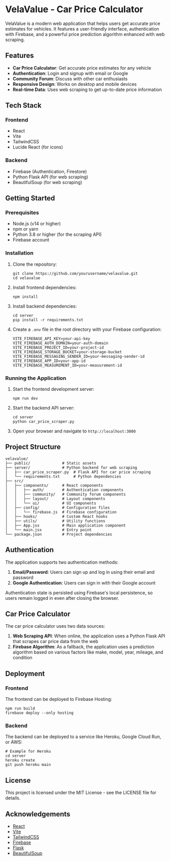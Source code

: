 # VelaValue - Car Price Calculator

VelaValue is a modern web application that helps users get accurate price estimates for vehicles. It features a user-friendly interface, authentication with Firebase, and a powerful price prediction algorithm enhanced with web scraping.

## Features

- **Car Price Calculator**: Get accurate price estimates for any vehicle
- **Authentication**: Login and signup with email or Google
- **Community Forum**: Discuss with other car enthusiasts
- **Responsive Design**: Works on desktop and mobile devices
- **Real-time Data**: Uses web scraping to get up-to-date price information

## Tech Stack

### Frontend
- React
- Vite
- TailwindCSS
- Lucide React (for icons)

### Backend
- Firebase (Authentication, Firestore)
- Python Flask API (for web scraping)
- BeautifulSoup (for web scraping)

## Getting Started

### Prerequisites

- Node.js (v14 or higher)
- npm or yarn
- Python 3.8 or higher (for the scraping API)
- Firebase account

### Installation

1. Clone the repository:
   ```
   git clone https://github.com/yourusername/velavalue.git
   cd velavalue
   ```

2. Install frontend dependencies:
   ```
   npm install
   ```

3. Install backend dependencies:
   ```
   cd server
   pip install -r requirements.txt
   ```

4. Create a `.env` file in the root directory with your Firebase configuration:
   ```
   VITE_FIREBASE_API_KEY=your-api-key
   VITE_FIREBASE_AUTH_DOMAIN=your-auth-domain
   VITE_FIREBASE_PROJECT_ID=your-project-id
   VITE_FIREBASE_STORAGE_BUCKET=your-storage-bucket
   VITE_FIREBASE_MESSAGING_SENDER_ID=your-messaging-sender-id
   VITE_FIREBASE_APP_ID=your-app-id
   VITE_FIREBASE_MEASUREMENT_ID=your-measurement-id
   ```

### Running the Application

1. Start the frontend development server:
   ```
   npm run dev
   ```

2. Start the backend API server:
   ```
   cd server
   python car_price_scraper.py
   ```

3. Open your browser and navigate to `http://localhost:3000`

## Project Structure

```
velavalue/
├── public/              # Static assets
├── server/              # Python backend for web scraping
│   ├── car_price_scraper.py  # Flask API for car price scraping
│   └── requirements.txt      # Python dependencies
├── src/
│   ├── components/      # React components
│   │   ├── auth/        # Authentication components
│   │   ├── community/   # Community forum components
│   │   ├── layout/      # Layout components
│   │   └── ui/          # UI components
│   ├── config/          # Configuration files
│   │   └── firebase.js  # Firebase configuration
│   ├── hooks/           # Custom React hooks
│   ├── utils/           # Utility functions
│   ├── App.jsx          # Main application component
│   └── main.jsx         # Entry point
└── package.json         # Project dependencies
```

## Authentication

The application supports two authentication methods:

1. **Email/Password**: Users can sign up and log in using their email and password
2. **Google Authentication**: Users can sign in with their Google account

Authentication state is persisted using Firebase's local persistence, so users remain logged in even after closing the browser.

## Car Price Calculator

The car price calculator uses two data sources:

1. **Web Scraping API**: When online, the application uses a Python Flask API that scrapes car price data from the web
2. **Firebase Algorithm**: As a fallback, the application uses a prediction algorithm based on various factors like make, model, year, mileage, and condition

## Deployment

### Frontend

The frontend can be deployed to Firebase Hosting:

```
npm run build
firebase deploy --only hosting
```

### Backend

The backend can be deployed to a service like Heroku, Google Cloud Run, or AWS:

```
# Example for Heroku
cd server
heroku create
git push heroku main
```

## License

This project is licensed under the MIT License - see the LICENSE file for details.

## Acknowledgements

- [React](https://reactjs.org/)
- [Vite](https://vitejs.dev/)
- [TailwindCSS](https://tailwindcss.com/)
- [Firebase](https://firebase.google.com/)
- [Flask](https://flask.palletsprojects.com/)
- [BeautifulSoup](https://www.crummy.com/software/BeautifulSoup/)
